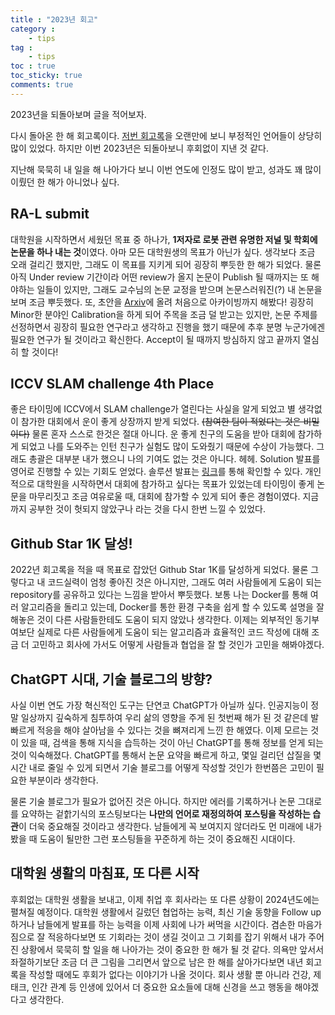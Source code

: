 ```yaml
---
title : "2023년 회고"
category :
    - tips
tag :
    - tips
toc : true
toc_sticky: true
comments: true
---  
```


2023년을 되돌아보며 글을 적어보자.  

다시 돌아온 한 해 회고록이다. [저번 회고록](https://taeyoung96.github.io/tips/2022_retrospect/)을 오랜만에 보니 부정적인 언어들이 상당히 많이 있었다. 하지만 이번 2023년은 되돌아보니 후회없이 지낸 것 같다.  

지난해 묵묵히 내 일을 해 나아가다 보니 이번 연도에 인정도 많이 받고, 성과도 꽤 많이 이뤘던 한 해가 아니었나 싶다.  

## RA-L submit  

대학원을 시작하면서 세웠던 목표 중 하나가, **1저자로 로봇 관련 유명한 저널 및 학회에 논문을 하나 내는 것**이였다. 아마 모든 대학원생의 목표가 아닌가 싶다. 생각보다 조금 오래 걸리긴 했지만, 그래도 이 목표를 지키게 되어 굉장히 뿌듯한 한 해가 되었다. 물론 아직 Under review 기간이라 어떤 review가 올지 논문이 Publish 될 때까지는 또 해야하는 일들이 있지만, 그래도 교수님의 논문 교정을 받으며 논문스러워진(?) 내 논문을 보며 조금 뿌듯했다. 또, 초안을 [Arxiv](https://arxiv.org/abs/2312.14035)에 올려 처음으로 아카이빙까지 해봤다! 굉장히 Minor한 분야인 Calibration을 하게 되어 주목을 조금 덜 받고는 있지만, 논문 주제를 선정하면서 굉장히 필요한 연구라고 생각하고 진행을 했기 때문에 추후 분명 누군가에겐 필요한 연구가 될 것이라고 확신한다. Accept이 될 때까지 방심하지 않고 끝까지 열심히 할 것이다!  

## ICCV SLAM challenge 4th Place   

좋은 타이밍에 ICCV에서 SLAM challenge가 열린다는 사실을 알게 되었고 별 생각없이 참가한 대회에서 운이 좋게 상장까지 받게 되었다. ~~(참여한 팀이 적었다는 것은 비밀이다)~~ 물론 혼자 스스로 한것은 절대 아니다. 운 좋게 친구의 도움을 받아 대회에 참가하게 되었고 나를 도와주는 인턴 친구가 실험도 많이 도와줬기 때문에 수상이 가능했다. 그래도 총괄은 대부분 내가 했으니 나의 기여도 없는 것은 아니다. 헤헤. Solution 발표를 영어로 진행할 수 있는 기회도 얻었다. 솔루션 발표는 [링크](https://www.youtube.com/live/VnULxGjk9-8?si=rIfpuZOsQ-asHuRw&t=1986)를 통해 확인할 수 있다. 개인적으로 대학원을 시작하면서 대회에 참가하고 싶다는 목표가 있었는데 타이밍이 좋게 논문을 마무리짓고 조금 여유로울 때, 대회에 참가할 수 있게 되어 좋은 경험이였다. 지금까지 공부한 것이 헛되지 않았구나 라는 것을 다시 한번 느낄 수 있었다.  

## Github Star 1K 달성!  

2022년 회고록을 적을 때 목표로 잡았던 Github Star 1K를 달성하게 되었다. 물론 그렇다고 내 코드실력이 엄청 좋아진 것은 아니지만, 그래도 여러 사람들에게 도움이 되는 repository를 공유하고 있다는 느낌을 받아서 뿌듯했다. 보통 나는 Docker를 통해 여러 알고리즘을 돌리고 있는데, Docker를 통한 환경 구축을 쉽게 할 수 있도록 설명을 잘 해놓은 것이 다른 사람들한테도 도움이 되지 않았나 생각한다. 이제는 외부적인 동기부여보단 실제로 다른 사람들에게 도움이 되는 알고리즘과 효율적인 코드 작성에 대해 조금 더 고민하고 회사에 가서도 어떻게 사람들과 협업을 잘 할 것인가 고민을 해봐야겠다. 

## ChatGPT 시대, 기술 블로그의 방향?

사실 이번 연도 가장 혁신적인 도구는 단연코 ChatGPT가 아닐까 싶다. 인공지능이 정말 일상까지 깊숙하게 침투하여 우리 삶의 영향을 주게 된 첫번째 해가 된 것 같은데 발빠르게 적응을 해야 살아남을 수 있다는 것을 뼈져리게 느낀 한 해였다. 이제 모르는 것이 있을 때, 검색을 통해 지식을 습득하는 것이 아닌 ChatGPT를 통해 정보를 얻게 되는 것이 익숙해졌다. ChatGPT를 통해서 논문 요약을 빠르게 하고, 몇일 걸리던 삽질을 몇 시간 내로 줄일 수 있게 되면서 기술 블로그를 어떻게 작성할 것인가 한번쯤은 고민이 필요한 부분이라 생각한다. 

물론 기술 블로그가 필요가 없어진 것은 아니다. 하지만 에러를 기록하거나 논문 그대로를 요약하는 겉핡기식의 포스팅보다는 **나만의 언어로 재정의하여 포스팅을 작성하는 습관**이 더욱 중요해질 것이라고 생각한다. 남들에게 꼭 보여지지 않더라도 먼 미래에 내가 봤을 때 도움이 될만한 그런 포스팅들을 꾸준하게 하는 것이 중요해진 시대이다.  

## 대학원 생활의 마침표, 또 다른 시작  

후회없는 대학원 생활을 보내고, 이제 취업 후 회사라는 또 다른 상황이 2024년도에는 펼쳐질 예정이다. 대학원 생활에서 길렀던 협업하는 능력, 최신 기술 동향을 Follow up하거나 남들에게 발표를 하는 능력을 이제 사회에 나가 써먹을 시간이다. 겸손한 마음가짐으로 잘 적응하다보면 또 기회라는 것이 생길 것이고 그 기회를 잡기 위해서 내가 주어진 상황에서 묵묵히 할 일을 해 나아가는 것이 중요한 한 해가 될 것 같다. 의욕만 앞서서 좌절하기보단 조금 더 큰 그림을 그리면서 앞으로 남은 한 해를 살아가다보면 내년 회고록을 작성할 때에도 후회가 없다는 이야기가 나올 것이다. 회사 생활 뿐 아니라 건강, 제태크, 인간 관계 등 인생에 있어서 더 중요한 요소들에 대해 신경을 쓰고 행동을 해야겠다고 생각한다.  

